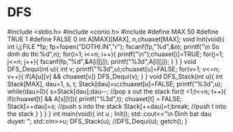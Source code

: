 # DFS
#include <stdio.h>
#include <conio.h>
#include <iostream>
#define MAX 50
#define TRUE 1
#define FALSE 0
int A[MAX][MAX], n,chuaxet[MAX];
void Init(void){
  int i,j;FILE *fp;
  fp=fopen("DOTHI.IN","r");
  fscanf(fp,"%d",&n);
  printf("\n So dinh do thi:%d",n);
  for(i=1; i<=n; i++){
    printf("\n");chuaxet[i]=TRUE;
    for(j=1; j<=n; j++){
      fscanf(fp,"%d",&A[i][j]);
      printf("%3d",A[i][j]);
    }
  }
}
void DFS_Dequi(int u){
  int v;
  printf("%3d",u);chuaxet[u]=FALSE;
  for(v=1; v<=n; v++){
    if(A[u][v] && chuaxet[v])
      DFS_Dequi(v);
  }
}
void DFS_Stack(int u){
  int Stack[MAX], dau=1, s, t;
  Stack[dau]=u;chuaxet[u]=FALSE;
  printf("%3d",u);
  while(dau>0){
    s=Stack[dau];dau--; //pop s out the stack
    for(t =1;t<=n; t++){
      if(chuaxet[t] && A[s][t]){
        printf("%3d",t);
        chuaxet[t] = FALSE;
        Stack[++dau]=s; //push s into the stack
        Stack[++dau]=t;break; //push t into the stack
      }
    }
  }
}
int main(void){
  int u ;
  Init();
  std::cout<<"\n Dinh bat dau duyet: ";
  std::cin>>u;
  DFS_Stack(u);
  //DFS_Dequi(u);
  getch();
  }
